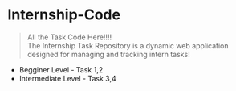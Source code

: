 # Internship-Code

> All the Task Code Here!!!! <BR/>
> The Internship Task Repository is a dynamic web application designed for managing and tracking intern tasks!
- Begginer Level - Task 1,2
- Intermediate Level - Task 3,4
